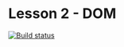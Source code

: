 # Lesson 2 - DOM

[![Build status](https://ci.appveyor.com/api/projects/status/hjarnofe6ean344h?svg=true)](https://ci.appveyor.com/project/AlexRax277/js-adv2-2nd-lesson-1task)